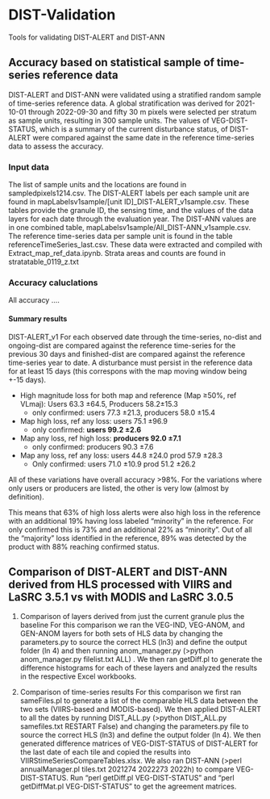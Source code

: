 # DIST-Validation
Tools for validating DIST-ALERT and DIST-ANN

## Accuracy based on statistical sample of time-series reference data
DIST-ALERT and DIST-ANN were validated using a stratified random sample of time-series reference data. A global stratification was derived for 2021-10-01 through 2022-09-30 and fifty 30 m pixels were selected per stratum as sample units, resulting in 300 sample units. The values of VEG-DIST-STATUS, which is a summary of the current disturbance status, of DIST-ALERT were compared against the same date in the reference time-series data to assess the accuracy.

### Input data
The list of sample units and the locations are found in sampledpixels1214.csv. The DIST-ALERT labels per each sample unit are found in mapLabelsv1sample/[unit ID]_DIST-ALERT_v1sample.csv. These tables provide the granule ID, the sensing time, and the values of the data layers for each date through the evaluation year. The DIST-ANN values are in one combined table, mapLabelsv1sample/All_DIST-ANN_v1sample.csv. The reference time-series data per sample unit is found in the table referenceTimeSeries_last.csv. These data were extracted and compiled with Extract_map_ref_data.ipynb. Strata areas and counts are found in stratatable_0119_z.txt

### Accuracy caluclations
All accuracy ....

#### Summary results
DIST-ALERT_v1
For each observed date through the time-series, no-dist and ongoing-dist are compared against the reference time-series for the previous 30 days and finished-dist are compared against the reference time-series year to date. A disturbance must persist in the reference data for at least 15 days (this correspons with the map moving window being +-15 days).

- High magnitude loss for both map and reference (Map ≥50%, ref VLmaj): Users 63.3 ±64.5, Producers 58.2±15.3
    - only confirmed: users 77.3 ±21.3, producers 58.0 ±15.4
- Map high loss, ref any loss: users 75.1 ±96.9
    - only confirmed: **users 99.2 ±2.6**
- Map any loss, ref high loss: **producers 92.0 ±7.1**
    - only confirmed: producers 90.3 ±7.6
- Map any loss, ref any loss: users 44.8 ±24.0 prod 57.9 ±28.3
    - Only confirmed: users 71.0 ±10.9 prod 51.2 ±26.2

All of these variations have overall accuracy >98%. For the variations where only users or producers are listed, the other is very low (almost by definition).

This means that 63% of high loss alerts were also high loss in the reference with an additional 19% having loss labeled “minority” in the reference. For only confirmed this is 73% and an additional 22% as “minority”. Out of all the “majority” loss identified in the reference, 89% was detected by the product with 88% reaching confirmed status.

## Comparison of DIST-ALERT and DIST-ANN derived from HLS processed with VIIRS and LaSRC 3.5.1 vs with MODIS and LaSRC 3.0.5
1.	Comparison of layers derived from just the current granule plus the baseline
For this comparison we ran the VEG-IND, VEG-ANOM, and GEN-ANOM layers for both sets of HLS data by changing the parameters.py to source the correct HLS (ln3) and define the output folder (ln 4) and then running anom_manager.py (>python anom_manager.py filelist.txt ALL) . We then ran getDiff.pl to generate the difference histograms for each of these layers and analyzed the results in the respective Excel workbooks.

2.	Comparison of time-series results 
For this comparison we first ran sameFiles.pl to generate a list of the comparable HLS data between the two sets (VIIRS-based and MODIS-based). We then applied DIST-ALERT to all the dates by running DIST_ALL.py (>python DIST_ALL.py samefiles.txt RESTART False) and changing the parameters.py file to source the correct HLS (ln3) and define the output folder (ln 4). We then generated difference matrices of VEG-DIST-STATUS of DIST-ALERT for the last date of each tile and copied the results into VIIRStimeSeriesCompareTables.xlsx. We also ran DIST-ANN (>perl annualManager.pl tiles.txt 2021274 2022273 2022h) to compare VEG-DIST-STATUS. Run “perl getDiff.pl VEG-DIST-STATUS” and “perl getDiffMat.pl VEG-DIST-STATUS” to get the agreement matrices.

